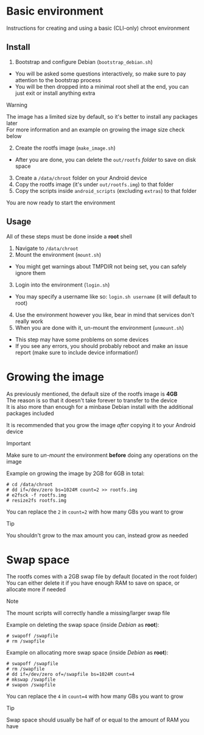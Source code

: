 # Basic environment
Instructions for creating and using a basic (CLI-only) chroot environment

## Install
1. Bootstrap and configure Debian (`bootstrap_debian.sh`)
- You will be asked some questions interactively, so make sure to pay attention to the bootstrap process
- You will be then dropped into a minimal root shell at the end, you can just exit or install anything extra

> [!WARNING]
> The image has a limited size by default, so it's better to install any packages later<br>
> For more information and an example on growing the image size check below

2. Create the rootfs image (`make_image.sh`)
- After you are done, you can delete the `out/rootfs` *folder* to save on disk space
3. Create a `/data/chroot` folder on your Android device
4. Copy the rootfs image (it's under `out/rootfs.img`) to that folder
5. Copy the scripts inside `android_scripts` (excluding `extras`) to that folder

You are now ready to start the environment

## Usage
All of these steps must be done inside a **root** shell
1. Navigate to `/data/chroot`
2. Mount the environment (`mount.sh`)
- You might get warnings about TMPDIR not being set, you can safely ignore them
3. Login into the environment (`login.sh`)
- You may specify a username like so: `login.sh username` (it will default to root)
4. Use the environment however you like, bear in mind that services don't really work
5. When you are done with it, un-mount the environment (`unmount.sh`)
- This step may have some problems on some devices
- If you see any errors, you should probably reboot and make an issue report (make sure to include device information!)

# Growing the image
As previously mentioned, the default size of the rootfs image is **4GB**<br>
The reason is so that it doesn't take forever to transfer to the device<br>
It is also more than enough for a minbase Debian install with the additional packages included

It is recommended that you grow the image *after* copying it to your Android device<br>
> [!IMPORTANT]  
> Make sure to *un-mount* the environment **before** doing any operations on the image

Example on growing the image by 2GB for 6GB in total:
```
# cd /data/chroot
# dd if=/dev/zero bs=1024M count=2 >> rootfs.img
# e2fsck -f rootfs.img
# resize2fs rootfs.img
```

You can replace the `2` in `count=2` with how many GBs you want to grow
> [!TIP]
> You shouldn't grow to the max amount you can, instead grow as needed

# Swap space
The rootfs comes with a 2GB swap file by default (located in the root folder)<br>
You can either delete it if you have enough RAM to save on space, or allocate more if needed

> [!NOTE]  
> The mount scripts will correctly handle a missing/larger swap file

Example on deleting the swap space (inside *Debian* as **root**):
```
# swapoff /swapfile
# rm /swapfile
```

Example on allocating more swap space (inside *Debian* as **root**):
```
# swapoff /swapfile
# rm /swapfile
# dd if=/dev/zero of=/swapfile bs=1024M count=4
# mkswap /swapfile
# swapon /swapfile
```

You can replace the `4` in `count=4` with how many GBs you want to grow
> [!TIP]
> Swap space should usually be half of or equal to the amount of RAM you have